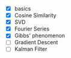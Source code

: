 - [X] basics
- [X] Cosine Similarity
- [X] SVD
- [X] Fourier Series
- [X] Gibbs' phenomenon
- [ ] Gradient Descent
- [ ] Kalman Filter